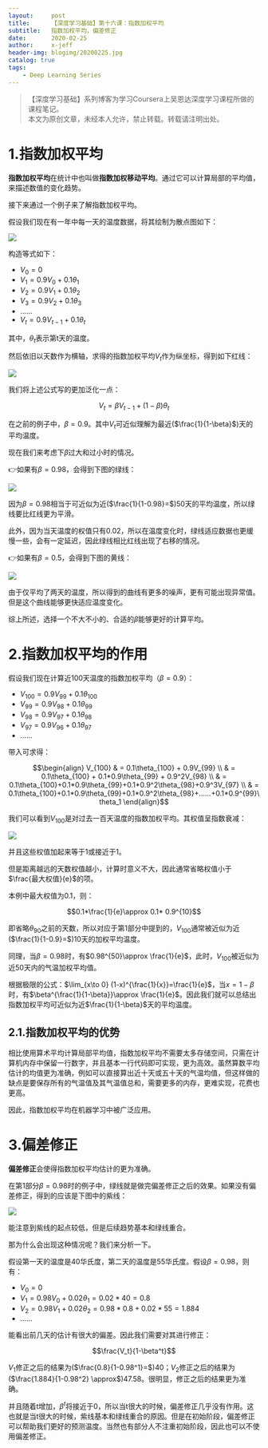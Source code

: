 ```yaml
---
layout:     post
title:      【深度学习基础】第十六课：指数加权平均
subtitle:   指数加权平均，偏差修正
date:       2020-02-25
author:     x-jeff
header-img: blogimg/20200225.jpg
catalog: true
tags:
    - Deep Learning Series
---
```

>【深度学习基础】系列博客为学习Coursera上吴恩达深度学习课程所做的课程笔记。  
>本文为原创文章，未经本人允许，禁止转载。转载请注明出处。

# 1.指数加权平均

**指数加权平均**在统计中也叫做**指数加权移动平均**。通过它可以计算局部的平均值，来描述数值的变化趋势。

接下来通过一个例子来了解指数加权平均。

假设我们现在有一年中每一天的温度数据，将其绘制为散点图如下：

![](https://github.com/x-jeff/BlogImage/raw/master/DeepLearningSeries/Lesson16/16x1.png)

构造等式如下：

* $V_0=0$
* $V_1=0.9V_0+0.1\theta_1$
* $V_2=0.9V_1+0.1\theta_2$
* $V_3=0.9V_2+0.1\theta_3$
* ......
* $V_t=0.9V_{t-1}+0.1\theta_t$

其中，$\theta_t$表示第t天的温度。

然后依旧以天数作为横轴，求得的指数加权平均$V_t$作为纵坐标，得到如下红线：

![](https://github.com/x-jeff/BlogImage/raw/master/DeepLearningSeries/Lesson16/16x2.png)

我们将上述公式写的更加泛化一点：

$$V_t=\beta V_{t-1}+(1-\beta) \theta_t$$

在之前的例子中，$\beta=0.9$。其中$V_t$可近似理解为最近($\frac{1}{1-\beta}$)天的平均温度。

现在我们来考虑下$\beta$过大和过小时的情况。

👉如果有$\beta=0.98$，会得到下图的绿线：

![](https://github.com/x-jeff/BlogImage/raw/master/DeepLearningSeries/Lesson16/16x3.png)

因为$\beta=0.98$相当于可近似为近($\frac{1}{1-0.98}=$)50天的平均温度，所以绿线要比红线更为平滑。

此外，因为当天温度的权值只有0.02，所以在温度变化时，绿线适应数据也更缓慢一些，会有一定延迟，因此绿线相比红线出现了右移的情况。

👉如果有$\beta=0.5$，会得到下图的黄线：

![](https://github.com/x-jeff/BlogImage/raw/master/DeepLearningSeries/Lesson16/16x4.png)

由于仅平均了两天的温度，所以得到的曲线有更多的噪声，更有可能出现异常值。但是这个曲线能够更快适应温度变化。

综上所述，选择一个不大不小的、合适的$\beta$能够更好的计算平均。

# 2.指数加权平均的作用

假设我们现在计算近100天温度的指数加权平均（$\beta=0.9$）：

* $V_{100}=0.9V_{99}+0.1\theta_{100}$
* $V_{99}=0.9V_{98}+0.1\theta_{99}$
* $V_{98}=0.9V_{97}+0.1\theta_{98}$
* $V_{97}=0.9V_{96}+0.1\theta_{97}$
* ......

带入可求得：

$$\begin{align} V_{100} & = 0.1\theta_{100} + 0.9V_{99} \\ & = 0.1\theta_{100} + 0.1*0.9\theta_{99} + 0.9^2V_{98} \\ & = 0.1\theta_{100}+0.1*0.9\theta_{99}+0.1*0.9^2\theta_{98}+0.9^3V_{97} \\ & = 0.1\theta_{100}+0.1*0.9\theta_{99}+0.1*0.9^2\theta_{98}+......+0.1*0.9^{99}\theta_1 \end{align}$$

我们可以看到$V_{100}$是对过去一百天温度的指数加权平均。其权值呈指数衰减：

![](https://github.com/x-jeff/BlogImage/raw/master/DeepLearningSeries/Lesson16/16x5.png)

并且这些权值加起来等于1或接近于1。

但是距离越远的天数权值越小，计算时意义不大，因此通常省略权值小于$\frac{最大权值}{e}$的项。

本例中最大权值为0.1，则：

$$0.1*\frac{1}{e}\approx 0.1* 0.9^{10}$$

即省略$\theta_{90}$之前的天数，所以对应于第1部分中提到的，$V_{100}$通常被近似为近($\frac{1}{1-0.9}=$)10天的加权平均温度。

同理，当$\beta=0.98$时，有$0.98^{50}\approx \frac{1}{e}$，此时，$V_{100}$被近似为近50天内的气温加权平均值。

根据极限的公式：$\lim_{x\to 0} (1-x)^{\frac{1}{x}}=\frac{1}{e}$，当$x=1-\beta$时，有$\beta^{\frac{1}{1-\beta}}\approx \frac{1}{e}$。因此我们就可以总结出指数加权平均可近似为近$\frac{1}{1-\beta}$天的平均温度。

## 2.1.指数加权平均的优势

相比使用算术平均计算局部平均值，指数加权平均不需要太多存储空间，只需在计算机内存中保留一行数字，并且基本一行代码即可实现，更为高效。虽然算数平均估计的均值更为准确，例如可以直接算出近十天或五十天的气温均值，但这样做的缺点是要保存所有的气温值及其气温值总和，需要更多的内存，更难实现，花费也更高。

因此，指数加权平均在机器学习中被广泛应用。

# 3.偏差修正

**偏差修正**会使得指数加权平均估计的更为准确。

在第1部分$\beta=0.98$时的例子中，绿线就是做完偏差修正之后的效果。如果没有偏差修正，得到的应该是下图中的紫线：

![](https://github.com/x-jeff/BlogImage/raw/master/DeepLearningSeries/Lesson16/16x6.png)

能注意到紫线的起点较低，但是后续趋势基本和绿线重合。

那为什么会出现这种情况呢？我们来分析一下。

假设第一天的温度是40华氏度，第二天的温度是55华氏度。假设$\beta=0.98$，则有：

* $V_0=0$
* $V_1=0.98V_0+0.02\theta_1=0.02*40=0.8$
* $V_2=0.98V_1+0.02\theta_2=0.98*0.8+0.02*55=1.884$
* ......

能看出前几天的估计有很大的偏差。因此我们需要对其进行修正：

$$\frac{V_t}{1-\beta^t}$$

$V_1$修正之后的结果为($\frac{0.8}{1-0.98^1}=$)40；$V_2$修正之后的结果为($\frac{1.884}{1-0.98^2} \approx$)47.58。很明显，修正之后的结果更为准确。

并且随着t增加，$\beta^t$将接近于0，所以当t很大的时候，偏差修正几乎没有作用。这也就是当t很大的时候，紫线基本和绿线重合的原因。但是在初始阶段，偏差修正可以帮助我们更好的预测温度。当然也有部分人不注重初始阶段，因此也可以不使用偏差修正。